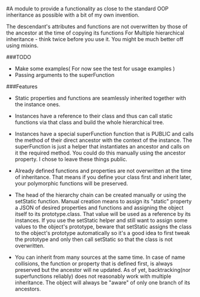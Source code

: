 #A module to provide a functionality as close to the standard OOP inheritance as possible with a bit of my own invention.

The descendant's attributes and functions are not overwritten by those of the ancestor at the time of copying its functions
For Multiple hierarchical inheritance - think twice before you use it. You might be much better off using mixins.

###TODO
- Make some examples( For now see the test for usage examples )
- Passing arguments to the superFunction

###Features
- Static properties and functions are seamlessly inherited together with the instance ones.

- Instances have a reference to their class and thus can call static functions via that class and build the whole hierarchical tree.

- Instances have a special superFunction function that is PUBLIC and calls the method of their direct ancestor with the context of the instance. The superFunction is just a helper that instantiates an ancestor and calls on it the required method. You could do this manually using the ancestor property. I chose to leave these things public. 

- Already defined functions and properties are not overwritten at the time of inheritance. That means if you define your class first and inherit later, your polymorphic functions will be preserved.

- The head of the hierarchy chain can be created manually or using the setStatic function. Manual creation means to assign its "static" property a JSON of desired properties and functions and assigning the object itself to its prototype.class. That value will be used as a reference by its instances. If you use the setStatic helper and still want to assign some values to the object's prototype, beware that setStatic assigns the class to the object's prototype automatically so it's a good idea to first tweak the prototype and only then call setStatic so that the class is not overwritten.

- You can inherit from many sources at the same time. In case of name collisions, the function or property that is defined first, is always preserved but the ancestor will ne updated. As of yet, backtracking(nor superfunctions reliably) does not reasonably work with multiple inheritance. The object will always be "aware" of only one branch of its ancestors.
